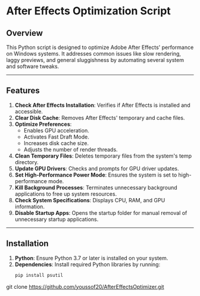 # After Effects Optimization Script

## Overview
This Python script is designed to optimize Adobe After Effects' performance on Windows systems. It addresses common issues like slow rendering, laggy previews, and general sluggishness by automating several system and software tweaks.

---

## Features

1. **Check After Effects Installation**: Verifies if After Effects is installed and accessible.
2. **Clear Disk Cache**: Removes After Effects' temporary and cache files.
3. **Optimize Preferences**:
   - Enables GPU acceleration.
   - Activates Fast Draft Mode.
   - Increases disk cache size.
   - Adjusts the number of render threads.
4. **Clean Temporary Files**: Deletes temporary files from the system's temp directory.
5. **Update GPU Drivers**: Checks and prompts for GPU driver updates.
6. **Set High-Performance Power Mode**: Ensures the system is set to high-performance mode.
7. **Kill Background Processes**: Terminates unnecessary background applications to free up system resources.
8. **Check System Specifications**: Displays CPU, RAM, and GPU information.
9. **Disable Startup Apps**: Opens the startup folder for manual removal of unnecessary startup applications.

---

## Installation

1. **Python**: Ensure Python 3.7 or later is installed on your system.
2. **Dependencies**: Install required Python libraries by running:
   ```bash
   pip install psutil


git clone https://github.com/youssof20/AfterEffectsOptimizer.git
